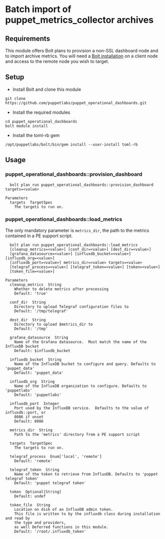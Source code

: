 # Batch import of puppet_metrics_collector archives

## Requirements

This module offers Bolt plans to provision a non-SSL dashboard node and to import archive metrics.  You will need a [Bolt installation](https://puppet.com/docs/bolt/latest/bolt_installing.html) on a client node and access to the remote node you wish to target.

## Setup

* Install Bolt and clone this module
```
git clone https://github.com/puppetlabs/puppet_operational_dashboards.git
```
* Install the required modules
```
cd puppet_operational_dashboards
bolt module install
```
* Install the toml-rb gem
```
/opt/puppetlabs/bolt/bin/gem install --user-install toml-rb
```

## Usage

### puppet_operational_dashboards::provision_dashboard
```
  bolt plan run puppet_operational_dashboards::provision_dashboard targets=<value>

Parameters
  targets  TargetSpec
    The targets to run on.
```

### puppet_operational_dashboards::load_metrics

The only mandatory parameter is `metrics_dir`, the path to the metrics contained in a PE support script.
```
  bolt plan run puppet_operational_dashboards::load_metrics
  [cleanup_metrics=<value>] [conf_dir=<value>] [dest_dir=<value>]
  [grafana_datasource=<value>] [influxdb_bucket=<value>] [influxdb_org=<value>]
  [influxdb_port=<value>] metrics_dir=<value> targets=<value>
  [telegraf_process=<value>] [telegraf_token=<value>] [token=<value>]
  [token_file=<value>]

Parameters
  cleanup_metrics  String
    Whether to delete metrics after processing
    Default: 'true'

  conf_dir  String
    Directory to upload Telegraf configuration files to
    Default: '/tmp/telegraf'

  dest_dir  String
    Directory to upload $metrics_dir to
    Default: '/tmp'

  grafana_datasource  String
    Name of the Grafana datasource.  Must match the name of the InfluxDB bucket
    Default: $influxdb_bucket

  influxdb_bucket  String
    Name of the InfluxDB bucket to configure and query. Defaults to 'puppet_data'
    Default: 'puppet_data'

  influxdb_org  String
    Name of the InfluxDB organization to configure. Defaults to 'puppetlabs'
    Default: 'puppetlabs'

  influxdb_port  Integer
    Port used by the InfluxDB service.  Defaults to the value of influxdb::port, or
    8086 if unset
    Default: 8086

  metrics_dir  String
    Path to the 'metrics' directory from a PE support script

  targets  TargetSpec
    The targets to run on.

  telegraf_process  Enum['local', 'remote']
    Default: 'remote'

  telegraf_token  String
    Name of the token to retrieve from InfluxDB. Defaults to 'puppet telegraf token'
    Default: 'puppet telegraf token'

  token  Optional[String]
    Default: undef

  token_file  String
    Location on disk of an InfluxDB admin token.
    This file is written to by the influxdb class during installation and read by
    the type and providers,
    as well Deferred functions in this module.
    Default: '/root/.influxdb_token'
```
